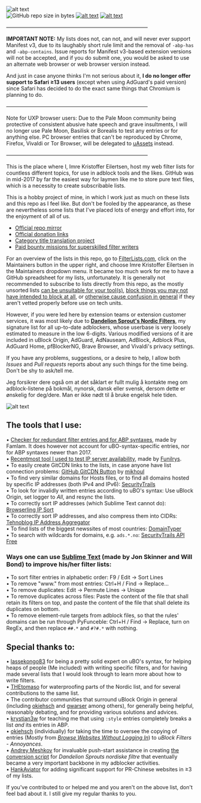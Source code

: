 ![alt text](https://raw.githubusercontent.com/DandelionSprout/adfilt/master/Images/Adfilt%20logo%202.png)<br>
![GitHub repo size in bytes](https://img.shields.io/github/repo-size/dandelionsprout/adfilt.svg)
[![alt text](https://raw.githubusercontent.com/DandelionSprout/adfilt/master/Images/Flattr%20button.png)](https://flattr.com/@DandelionSprout)
[![alt text](https://raw.githubusercontent.com/DandelionSprout/adfilt/master/Images/RSS-knapp.png)](https://github.com/DandelionSprout/adfilt/commits/master.atom)

———————————————————————————

<b>IMPORTANT NOTE:</b> My lists does not, can not, and will never ever support Manifest v3, due to its laughably short rule limit and the removal of `-abp-has` and `-abp-contains`. Issue reports for Manifest v3-based extension versions will not be accepted, and if you do submit one, you would be asked to use an alternate web browser or web browser version instead.

And just in case anyone thinks I'm not serious about it, <b>I do no longer offer support to Safari ≥13 users</b> (except when using AdGuard's paid version) since Safari has decided to do the exact same things that Chromium is planning to do.

———————————————————————————

Note for UXP browser users: Due to the Pale Moon community being protective of consistent abusive hate speech and grave insultments, I will no longer use Pale Moon, Basilisk or Borealis to test any entries or for anything else. PC browser entries that can't be reproduced by Chrome, Firefox, Vivaldi or Tor Browser, will be delegated to [uAssets](https://github.com/uBlockOrigin/uAssets/blob/master/filters/legacy.txt) instead.

———————————————————————————

This is the place where I, Imre Kristoffer Eilertsen, host my web filter lists for countless different topics, for use in adblock tools and the likes. GitHub was in mid-2017 by far the easiest way for laymen like me to store pure text files, which is a necessity to create subscribable lists.

This is a hobby project of mine, in which I work just as much on these lists and this repo as I feel like. But don't be fooled by the appearance, as these are nevertheless some lists that I've placed lots of energy and effort into, for the enjoyment of all of us.

* [Official repo mirror](https://gitlab.com/DandelionSprout/adfilt)
* [Official donation links](https://sproutsluckycorner.wordpress.com/2017/11/14/my-work-and-contact-resume/#donations)
* [Category title translation project](https://crwd.in/dandelion-sprout-nordic-filter)
* [Paid bounty missions for superskilled filter writers](https://github.com/DandelionSprout/adfilt/search?q=bounty&type=code)

For an overview of the lists in this repo, go to [FilterLists.com](https://filterlists.com/), click on the Maintainers button in the upper right, and choose Imre Kristoffer Eilertsen in the Maintainers dropdown menu. It became too much work for me to have a GitHub spreadsheet for my lists, unfortunately. It is generally not recommended to subscribe to lists directly from this repo, as the mostly unsorted lists [can be unsuitable for your tool(s)](https://raw.githubusercontent.com/DandelionSprout/adfilt/master/Pok%C3%A9monNoGOZone.txt), [block things you may not have intended to block at all](https://raw.githubusercontent.com/DandelionSprout/adfilt/master/Sensitive%20lists/Twitter%20De-Politificator.txt), or [otherwise cause confusion in general](https://raw.githubusercontent.com/DandelionSprout/adfilt/master/Sensitive%20lists/EkstraBladetEroticContentRemover.txt) if they aren't vetted properly before use on tech units.

However, if you were led here by extension teams or extension customer services, it was most likely due to **[Dandelion Sprout's Nordic Filters](https://github.com/DandelionSprout/adfilt/blob/master/NorwegianList.txt)**, my signature list for all up-to-date adblockers, whose userbase is very loosely estimated to measure in the low 6-digits. Various modified versions of it are included in uBlock Origin, AdGuard, AdNauseam, AdBlock, Adblock Plus, AdGuard Home, pfBlockerNG, Brave Browser, and Vivaldi's privacy settings.

If you have any problems, suggestions, or a desire to help, I allow both _Issues_ and _Pull requests_ reports about any such things for the time being. Don't be shy to ask/tell me.

Jeg forsikrer dere også om at det såklart er fullt mulig å kontakte meg om adblock-listene på bokmål, nynorsk, dansk eller svensk, dersom dette er ønskelig for deg/dere. Man er ikke nødt til å bruke engelsk hele tiden.

![alt text](https://raw.githubusercontent.com/DandelionSprout/adfilt/master/Images/Spr%C3%A5kflagg3.png)

## The tools that I use:

• [Checker for redundant filter entries and for ABP syntaxes](https://abp.surge.sh/redundantRuleChecker/), made by Famlam. It does however not account for uBO-syntax-specific entries, nor for ABP syntaxes newer than 2017. <br>
• [Recentmost tool I used to test IP server availability](https://github.com/funilrys/PyFunceble), made by [Funilrys](https://github.com/funilrys). <br>
• To easily create GitCDN links to the lists, in case anyone have list connection problems: [GitHub GitCDN Button](https://greasyfork.org/scripts/373361-github-gitcdn-button) by [mikhoul](https://greasyfork.org/users/3930-mikhoul) <br>
• To find very similar domains for Hosts files, or to find all domains hosted by specific IP addresses (both IPv4 and IPv6): [SecurityTrails](https://securitytrails.com/) <br>
• To look for invalidly written entries according to uBO's syntax: Use uBlock Origin, set logger to *All*, and resync the lists. <br>
• To correctly sort IP addresses (which Sublime Text cannot do): [Browserling IP Sort](https://www.browserling.com/tools/ip-sort)<br>
• To correctly sort IP addresses, and also compress them into CIDRs: [Tehnoblog IP Address Aggregator](https://tehnoblog.org/ip-tools/ip-address-aggregator/)<br>
• To find lists of the biggest newssites of most countries: [DomainTyper](https://domaintyper.com/top-websites/most-popular-websites-with-no-domain)<br>
• To search with wildcards for domains, e.g. `ads.*.no`: [SecurityTrails API Free](https://docs.securitytrails.com/reference#domain-search)

### Ways one can use [Sublime Text](https://www.sublimetext.com/) (made by Jon Skinner and Will Bond) to improve his/her filter lists:

• To sort filter entries in alphabetic order: F9 / Edit → Sort Lines <br>
• To remove "www." from most entries: Ctrl+H / Find → Replace… <br>
• To remove duplicates: Edit → Permute Lines → Unique <br>
• To remove duplicates across files: Paste the content of the file that shall retain its filters on top, and paste the content of the file that shall delete its duplicates on bottom. <br>
• To remove element-rule targets from adblock files, so that the rules' domains can be run through PyFunceble: Ctrl+H / Find → Replace, turn on RegEx, and then replace `##.*` and `#?#.*` with nothing.

## Special thanks to:

• [lassekongo83](https://github.com/lassekongo83) for being a pretty solid expert on uBO's syntax, for helping heaps of people (Me included) with writing specific filters, and for having made several lists that I would look through to learn more about how to write filters. <br>
• [THEtomaso](https://github.com/THEtomaso) for waterproofing parts of the Nordic list, and for several contributions to the same list. <br>
• The contributor communities that surround uBlock Origin in general (including [okiehsch](https://github.com/okiehsch) and [gwarser](https://github.com/gwarser) among others), for generally being helpful, reasonably debating, and for providing various solutions and advices. <br>
• [krystian3w](https://github.com/krystian3w) for teaching me that using `:style` entries completely breaks a list *and* its entries in ABP. <br>
• [okiehsch](https://github.com/okiehsch) (individually) for taking the time to oversee the copying of entries (Mostly from *[Browse Websites Without Logging In](https://raw.githubusercontent.com/DandelionSprout/adfilt/master/BrowseWebsitesWithoutLoggingIn.txt)*) to *uBlock Filters - Annoyances*.<br>
• [Andrey Meshkov](https://github.com/ameshkov) for invaluable push-start assistance in creating [the conversion script](https://raw.githubusercontent.com/DandelionSprout/adfilt/master/NorwegianExperimentalList%20alternate%20versions/XYZPrepareFilters.py) for *Dandelion Sprouts nordiske filtre* that eventually became a very important backbone in my adblocker activities. <br>
• [HankAviator](https://github.com/HankAviator) for adding significant support for PR-Chinese websites in ≥3 of my lists.

If you've contributed to or helped me and you aren't on the above list, don't feel bad about it. I still give my regular thanks to you.
